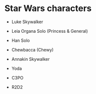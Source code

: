# Star Wars characters

- Luke Skywalker

- Leia Organa Solo (Princess & General)

- Han Solo

- Chewbacca (Chewy)

- Annakin Skywalker

- Yoda

- C3PO

- R2D2

